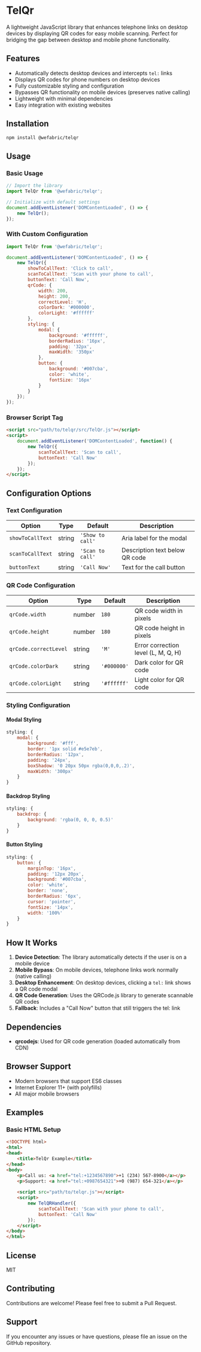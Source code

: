 # TelQr

A lightweight JavaScript library that enhances telephone links on desktop devices by displaying QR codes for easy mobile scanning. Perfect for bridging the gap between desktop and mobile phone functionality.

## Features

- Automatically detects desktop devices and intercepts `tel:` links
- Displays QR codes for phone numbers on desktop devices
- Fully customizable styling and configuration
- Bypasses QR functionality on mobile devices (preserves native calling)
- Lightweight with minimal dependencies
- Easy integration with existing websites

## Installation

```bash
npm install @wefabric/telqr
```

## Usage

### Basic Usage

```javascript
// Import the library
import TelQr from '@wefabric/telqr';

// Initialize with default settings
document.addEventListener('DOMContentLoaded', () => {
    new TelQr();
});
```

### With Custom Configuration

```javascript
import TelQr from '@wefabric/telqr';

document.addEventListener('DOMContentLoaded', () => {
    new TelQr({
        showToCallText: 'Click to call',
        scanToCallText: 'Scan with your phone to call',
        buttonText: 'Call Now',
        qrCode: {
            width: 200,
            height: 200,
            correctLevel: 'H',
            colorDark: '#000000',
            colorLight: '#ffffff'
        },
        styling: {
            modal: {
                background: '#ffffff',
                borderRadius: '16px',
                padding: '32px',
                maxWidth: '350px'
            },
            button: {
                background: '#007cba',
                color: 'white',
                fontSize: '16px'
            }
        }
    });
});
```

### Browser Script Tag

```html
<script src="path/to/telqr/src/TelQr.js"></script>
<script>
    document.addEventListener('DOMContentLoaded', function() {
        new TelQr({
            scanToCallText: 'Scan to call',
            buttonText: 'Call Now'
        });
    });
</script>
```

## Configuration Options

### Text Configuration

| Option | Type | Default | Description |
|--------|------|---------|-------------|
| `showToCallText` | string | `'Show to call'` | Aria label for the modal |
| `scanToCallText` | string | `'Scan to call'` | Description text below QR code |
| `buttonText` | string | `'Call Now'` | Text for the call button |

### QR Code Configuration

| Option | Type | Default | Description |
|--------|------|---------|-------------|
| `qrCode.width` | number | `180` | QR code width in pixels |
| `qrCode.height` | number | `180` | QR code height in pixels |
| `qrCode.correctLevel` | string | `'M'` | Error correction level (L, M, Q, H) |
| `qrCode.colorDark` | string | `'#000000'` | Dark color for QR code |
| `qrCode.colorLight` | string | `'#ffffff'` | Light color for QR code |

### Styling Configuration

#### Modal Styling
```javascript
styling: {
    modal: {
        background: '#fff',
        border: '1px solid #e5e7eb',
        borderRadius: '12px',
        padding: '24px',
        boxShadow: '0 20px 50px rgba(0,0,0,.2)',
        maxWidth: '300px'
    }
}
```

#### Backdrop Styling
```javascript
styling: {
    backdrop: {
        background: 'rgba(0, 0, 0, 0.5)'
    }
}
```

#### Button Styling
```javascript
styling: {
    button: {
        marginTop: '16px',
        padding: '12px 20px',
        background: '#007cba',
        color: 'white',
        border: 'none',
        borderRadius: '6px',
        cursor: 'pointer',
        fontSize: '14px',
        width: '100%'
    }
}
```

## How It Works

1. **Device Detection**: The library automatically detects if the user is on a mobile device
2. **Mobile Bypass**: On mobile devices, telephone links work normally (native calling)
3. **Desktop Enhancement**: On desktop devices, clicking a `tel:` link shows a QR code modal
4. **QR Code Generation**: Uses the QRCode.js library to generate scannable QR codes
5. **Fallback**: Includes a "Call Now" button that still triggers the tel: link

## Dependencies

- **qrcodejs**: Used for QR code generation (loaded automatically from CDN)

## Browser Support

- Modern browsers that support ES6 classes
- Internet Explorer 11+ (with polyfills)
- All major mobile browsers

## Examples

### Basic HTML Setup

```html
<!DOCTYPE html>
<html>
<head>
    <title>TelQr Example</title>
</head>
<body>
    <p>Call us: <a href="tel:+1234567890">+1 (234) 567-8900</a></p>
    <p>Support: <a href="tel:+0987654321">+0 (987) 654-321</a></p>
    
    <script src="path/to/telqr.js"></script>
    <script>
        new TelQRHandler({
            scanToCallText: 'Scan with your phone to call',
            buttonText: 'Call Now'
        });
    </script>
</body>
</html>
```

## License

MIT

## Contributing

Contributions are welcome! Please feel free to submit a Pull Request.

## Support

If you encounter any issues or have questions, please file an issue on the GitHub repository.